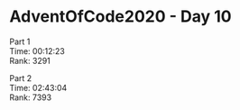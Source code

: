 # AdventOfCode2020 - Day 10  
  
Part 1  
Time: 00:12:23  
Rank: 3291  
  
Part 2  
Time: 02:43:04  
Rank: 7393  